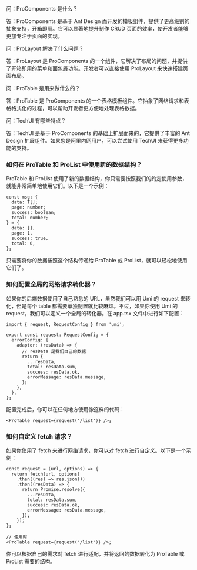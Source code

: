 问：ProComponents 是什么？

答：ProComponents 是基于 Ant Design 而开发的模板组件，提供了更高级别的抽象支持，开箱即用。它可以显著地提升制作 CRUD 页面的效率，使开发者能够更加专注于页面的实现。

问：ProLayout 解决了什么问题？

答：ProLayout 是 ProComponents 的一个组件，它解决了布局的问题，并提供了开箱即用的菜单和面包屑功能。开发者可以直接使用 ProLayout 来快速搭建页面布局。

问：ProTable 是用来做什么的？

答：ProTable 是 ProComponents 的一个表格模板组件。它抽象了网络请求和表格格式化的过程，可以帮助开发者更方便地处理表格数据。

问：TechUI 有哪些特点？

答：TechUI 是基于 ProComponents 的基础上扩展而来的，它提供了丰富的 Ant Design 扩展组件。如果您是阿里内网用户，可以尝试使用 TechUI 来获得更多功能的支持。

### 如何在 ProTable 和 ProList 中使用新的数据结构？

ProTable 和 ProList 使用了新的数据结构，你只需要按照我们的约定使用参数，就能非常简单地使用它们。以下是一个示例：

```tsx
const msg: {
  data: T[];
  page: number;
  success: boolean;
  total: number;
} = {
  data: [],
  page: 1,
  success: true,
  total: 0,
};
```

只需要将你的数据按照这个结构传递给 ProTable 或 ProList，就可以轻松地使用它们了。

### 如何配置全局的网络请求转化器？

如果你的后端数据使用了自己熟悉的 URL，虽然我们可以用 Umi 的 request 来转化，但是每个 table 都需要单独配置就比较麻烦。不过，如果你使用 Umi 的 request，我们可以定义一个全局的转化器。在 app.tsx 文件中进行如下配置：

```tsx
import { request, RequestConfig } from 'umi';

export const request: RequestConfig = {
  errorConfig: {
    adaptor: (resData) => {
      // resData 是我们自己的数据
      return {
        ...resData,
        total: resData.sum,
        success: resData.ok,
        errorMessage: resData.message,
      };
    },
  },
};
```

配置完成后，你可以在任何地方使用像这样的代码：

```tsx
<ProTable request={request('/list')} />;
```

### 如何自定义 fetch 请求？

如果你使用了 fetch 来进行网络请求，你可以对 fetch 进行自定义。以下是一个示例：

```tsx
const request = (url, options) => {
  return fetch(url, options)
    .then((res) => res.json())
    .then((resData) => {
      return Promise.resolve({
        ...resData,
        total: resData.sum,
        success: resData.ok,
        errorMessage: resData.message,
      });
    });
};

// 使用时
<ProTable request={request('/list')} />;
```

你可以根据自己的需求对 fetch 进行适配，并将返回的数据转化为 ProTable 或 ProList 需要的结构。